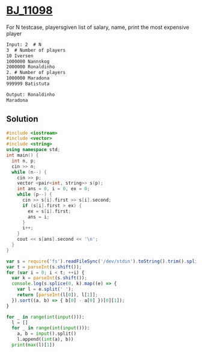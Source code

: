 # [BJ_11098](https://acmicpc.net/problem/11098)

For N testcase, playersgiven list of salary, name, print the most expensive player

```txt
Input: 2  # N
3  # Number of players
10 Iversen
1000000 Nannskog
2000000 Ronaldinho
2. # Number of players
1000000 Maradona
999999 Batistuta

Output: Ronaldinho
Maradona
```

## Solution

```cpp
#include <iostream>
#include <vector>
#include <string>
using namespace std;
int main() {
  int n, p;
  cin >> n;
  while (n--) {
    cin >> p;
    vector <pair<int, string>> s(p);
    int ans = 0, i = 0, ex = 0;
    while (p--) {
      cin >> s[i].first >> s[i].second;
      if (s[i].first > ex) {
        ex = s[i].first;
        ans = i;
      }
      i++;
    }
    cout << s[ans].second << '\n';
  }
}
```

```js
var s = require('fs').readFileSync('/dev/stdin').toString().trim().split('\n');
var t = parseInt(s.shift());
for (var i = 0; i < t; ++i) {
  var k = parseInt(s.shift());
  console.log(s.splice(0, k).map((e) => {
    var l = e.split(' ');
    return [parseInt(l[0]), l[1]];
  }).sort((a, b) => { b[0] - a[0] })[0][1]);
}
```

```py
for _ in range(int(input())):
  l = []
  for _ in range(int(input())):
    a, b = input().split()
    l.append((int(a), b))
  print(max(l)[1])
```
